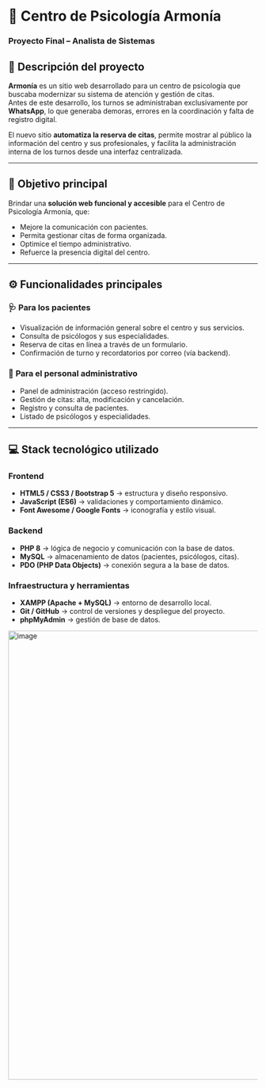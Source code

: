  # 🧠 Centro de Psicología Armonía  
### Proyecto Final – Analista de Sistemas  

## 🌿 Descripción del proyecto  
**Armonía** es un sitio web desarrollado para un centro de psicología que buscaba modernizar su sistema de atención y gestión de citas.  
Antes de este desarrollo, los turnos se administraban exclusivamente por **WhatsApp**, lo que generaba demoras, errores en la coordinación y falta de registro digital.  

El nuevo sitio **automatiza la reserva de citas**, permite mostrar al público la información del centro y sus profesionales, y facilita la administración interna de los turnos desde una interfaz centralizada.  

---

## 🎯 Objetivo principal  
Brindar una **solución web funcional y accesible** para el Centro de Psicología Armonía, que:
- Mejore la comunicación con pacientes.  
- Permita gestionar citas de forma organizada.  
- Optimice el tiempo administrativo.  
- Refuerce la presencia digital del centro.  

---

## ⚙️ Funcionalidades principales  

### 🩺 **Para los pacientes**
- Visualización de información general sobre el centro y sus servicios.  
- Consulta de psicólogos y sus especialidades.  
- Reserva de citas en línea a través de un formulario.  
- Confirmación de turno y recordatorios por correo (vía backend).  

### 🧾 **Para el personal administrativo**
- Panel de administración (acceso restringido).  
- Gestión de citas: alta, modificación y cancelación.  
- Registro y consulta de pacientes.  
- Listado de psicólogos y especialidades.  

---

## 💻 Stack tecnológico utilizado  

### **Frontend**
- **HTML5 / CSS3 / Bootstrap 5** → estructura y diseño responsivo.  
- **JavaScript (ES6)** → validaciones y comportamiento dinámico.  
- **Font Awesome / Google Fonts** → iconografía y estilo visual.  

### **Backend**
- **PHP 8** → lógica de negocio y comunicación con la base de datos.  
- **MySQL** → almacenamiento de datos (pacientes, psicólogos, citas).  
- **PDO (PHP Data Objects)** → conexión segura a la base de datos.  

### **Infraestructura y herramientas**
- **XAMPP (Apache + MySQL)** → entorno de desarrollo local.  
- **Git / GitHub** → control de versiones y despliegue del proyecto.  
- **phpMyAdmin** → gestión de base de datos.  

<img width="592" height="906" alt="image" src="https://github.com/user-attachments/assets/fb326bd5-bdc0-430a-9988-dbaeaa353b41" />



